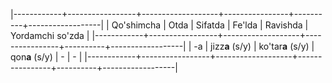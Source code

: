 |------------+-----------------+-------------------+----------------+----------+------------------|
| Qo'shimcha | Otda            | Sifatda           | Fe'lda         | Ravishda | Yordamchi so'zda |
|------------+-----------------+-------------------+----------------+----------+------------------|
| -a         | jizz**a** (s/y) | ko'tar**a** (s/y) | qon**a** (s/y) | -        | -                |
|------------+-----------------+-------------------+----------------+----------+------------------|
